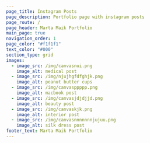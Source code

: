 ```yaml
---
page_title: Instagram Posts
page_description: Portfolio page with instagram posts
page_route: /
page_header: Marta Maik Portfolio
main_page: true
navigation_order: 1
page_color: "#f1f1f1"
text_color: "#000"
section_type: grid
images:
  - image_src: /img/canvasnui.png
    image_alt: medical post
  - image_src: /img/njujhgfdfghjk.png
    image_alt: peanut butter cups
  - image_src: /img/canvasppppp.png
    image_alt: macbook post
  - image_src: /img/canvasjdjdjjd.png
    image_alt: beauty post
  - image_src: /img/canvaskjk.png
    image_alt: interior post
  - image_src: /img/canvasnnnnnnnjujuu.png
    image_alt: silk dress post
footer_text: Marta Maik Portfolio
---
```

